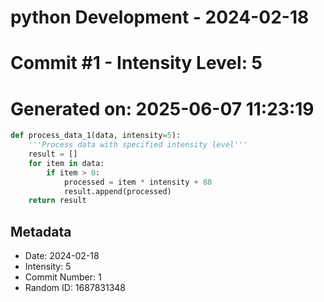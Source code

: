 ﻿# python Development - 2024-02-18
# Commit #1 - Intensity Level: 5
# Generated on: 2025-06-07 11:23:19
```python
def process_data_1(data, intensity=5):
    '''Process data with specified intensity level'''
    result = []
    for item in data:
        if item > 0:
            processed = item * intensity + 88
            result.append(processed)
    return result
```
## Metadata
- Date: 2024-02-18
- Intensity: 5
- Commit Number: 1
- Random ID: 1687831348
